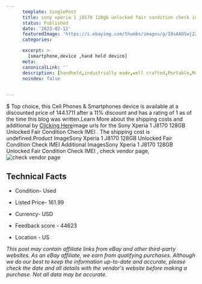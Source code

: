 ```yaml
---
      template: SinglePost
      title: sony xperia 1 j8170 128gb unlocked fair condition check imei 
      status: Published
      date: '2023-02-12'
      featuredImage: 'https://i.ebayimg.com/thumbs/images/g/I8sAAOSwj2Zj47vV/s-l225.jpg'
      categories: 

      excerpt: >-
        [smartphone,device ,hand held device]
      meta:
      canonicalLink: ''
      description: [handheld,industrially made,well crafted,Portable,Mobile,Compact,Convenient,Lightweight,Maneuverable,Man-portable,Miniature,Carriable,Hand-held,Light,Holdable,Transportable,Mobile device,Pocket-sized,On-the-go,Wireless,Cordless,Compact size,Convenient size, smartphone,device ,hand held device]
      noindex: false

        
---
```

$
    Top choice, this Cell Phones & Smartphones device is available at a discounted price of 144.1711 after a 11% discount and has a rating of 1 as of the time this blog was written.Learn More about the shipping costs and additional by [Clicking Here](https://www.ebay.com/itm/374502869075?hash=item57321c4853%3Ag%3AI8sAAOSwj2Zj47vV&mkevt=1&mkcid=1&mkrid=711-53200-19255-0&campid=%253CePNCampaignId%253E&customid=%253CreferenceId%253E&toolid=10049)image urls for the Sony Xperia 1 J8170 128GB Unlocked Fair Condition Check IMEI . The shipping cost is undefined.Product ImageSony Xperia 1 J8170 128GB Unlocked Fair Condition Check IMEI Additional ImagesSony Xperia 1 J8170 128GB Unlocked Fair Condition Check IMEI , check vendor page, ![check vendor page](https://origin-galleryplus.ebayimg.com/ws/web/374502869075_2_0_1/225x225.jpg,https://origin-galleryplus.ebayimg.com/ws/web/374502869075_3_0_1/225x225.jpg,https://origin-galleryplus.ebayimg.com/ws/web/374502869075_4_0_1/225x225.jpg,https://origin-galleryplus.ebayimg.com/ws/web/374502869075_5_0_1/225x225.jpg,https://origin-galleryplus.ebayimg.com/ws/web/374502869075_6_0_1/225x225.jpg,https://origin-galleryplus.ebayimg.com/ws/web/374502869075_7_0_1/225x225.jpg,https://origin-galleryplus.ebayimg.com/ws/web/374502869075_8_0_1/225x225.jpg)
    
    

 ## Technical Facts 



     
      

 - Condition- Used 


      

 - Listed Price- 161.99 


      

 - Currency- USD 


      

 - Feedback score - 44623 


      

 - Location - US 


      
      

 *_This post may contain affiliate links from eBay and other third-party websites. As an eBay affiliate, we earn from qualifying purchases. Although we do our best to keep the information up-to-date and accurate, please check the date and all details with the vendor's website before making a purchase. Not all data may be accurate._*



    
    
    
    
    